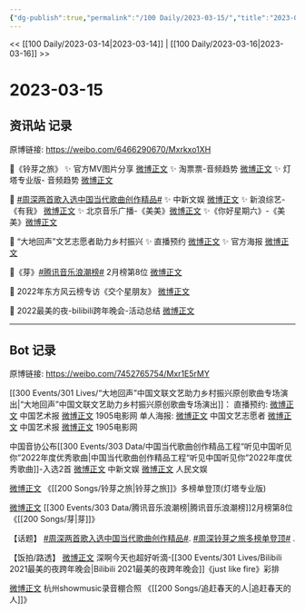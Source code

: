 ```yaml
---
{"dg-publish":true,"permalink":"/100 Daily/2023-03-15/","title":"2023-03-15","created":"2023-03-16T16:05:33.859+08:00","updated":"2023-03-16T17:46:53.134+08:00"}
---
```



<< [[100 Daily/2023-03-14\|2023-03-14]] | [[100 Daily/2023-03-16\|2023-03-16]] >>

# 2023-03-15

## 资讯站 记录

原博链接: https://weibo.com/6466290670/Mxrkxo1XH

🌟《铃芽之旅》
✨ 官方MV图片分享 [微博正文](https://weibo.com/6466290670/4879562507027169)
✨ 淘票票-音频趋势 [微博正文](https://weibo.com/6466290670/4879526019994604)
✨ 灯塔专业版- 音频趋势 [微博正文](https://weibo.com/6466290670/4879528969636167)

🌟 [#周深两首歌入选中国当代歌曲创作精品#](https://s.weibo.com/weibo?q=%23%E5%91%A8%E6%B7%B1%E4%B8%A4%E9%A6%96%E6%AD%8C%E5%85%A5%E9%80%89%E4%B8%AD%E5%9B%BD%E5%BD%93%E4%BB%A3%E6%AD%8C%E6%9B%B2%E5%88%9B%E4%BD%9C%E7%B2%BE%E5%93%81%23)
✨ 中新文娱 [微博正文](https://weibo.com/6466290670/4879510967158388)
✨ 新浪综艺-《有我》 [微博正文](https://weibo.com/6466290670/4879578693108193)
✨ 北京音乐广播-《美美》[微博正文](https://weibo.com/6466290670/4879597336790429)
✨《你好星期六》-《美美》[微博正文](https://weibo.com/6466290670/4879603551966246)

🌟 “大地回声”文艺志愿者助力乡村振兴
✨ 直播预约 [微博正文](https://weibo.com/6466290670/4879579217397645)
✨ 官方海报 [微博正文](https://weibo.com/6466290670/4879581117678201)

🌟《芽》[#腾讯音乐浪潮榜#](https://s.weibo.com/weibo?q=%23%E8%85%BE%E8%AE%AF%E9%9F%B3%E4%B9%90%E6%B5%AA%E6%BD%AE%E6%A6%9C%23) 2月榜第8位
[微博正文](https://weibo.com/6466290670/4879619913678909)

🌟 2022年东方风云榜专访《交个星朋友》
[微博正文](https://weibo.com/6466290670/4879674301747331)

🌟 2022最美的夜-bilibili跨年晚会-活动总结
[微博正文](https://weibo.com/6466290670/4879639300544124)

---
## Bot 记录

原博链接: https://weibo.com/7452765754/Mxr1E5rMY

[[300 Events/301 Lives/“大地回声”中国文联文艺助力乡村振兴原创歌曲专场演出\|“大地回声”中国文联文艺助力乡村振兴原创歌曲专场演出]]：
直播预约:
[微博正文](https://weibo.com/1943724947/4879576768188783) 中国艺术报
[微博正文](https://weibo.com/1635270132/4879614843295825) 1905电影网
单人海报:
[微博正文](https://weibo.com/3211895913/4879580307654217) 中国文艺志愿者
[微博正文](https://weibo.com/1943724947/4879584577195210) 中国艺术报
[微博正文](https://weibo.com/1635270132/4879608702306557) 1905电影网

中国音协公布[[300 Events/303 Data/中国当代歌曲创作精品工程“听见中国听见你”2022年度优秀歌曲\|中国当代歌曲创作精品工程“听见中国听见你”2022年度优秀歌曲]]-入选2首
[微博正文](https://weibo.com/7728745629/4879502771227205) 中新文娱
[微博正文](https://weibo.com/7362512027/4879552662735444) 人民文娱

[微博正文](https://weibo.com/6858267513/4879522417871821) 《[[200 Songs/铃芽之旅\|铃芽之旅]]》多榜单登顶(灯塔专业版)

[微博正文](https://weibo.com/7530784115/4879616206970138) [[300 Events/303 Data/腾讯音乐浪潮榜\|腾讯音乐浪潮榜]]2月榜第8位《[[200 Songs/芽\|芽]]》

【话题】
[#周深两首歌入选中国当代歌曲创作精品#](https://s.weibo.com/weibo?q=%23%E5%91%A8%E6%B7%B1%E4%B8%A4%E9%A6%96%E6%AD%8C%E5%85%A5%E9%80%89%E4%B8%AD%E5%9B%BD%E5%BD%93%E4%BB%A3%E6%AD%8C%E6%9B%B2%E5%88%9B%E4%BD%9C%E7%B2%BE%E5%93%81%23).
[#周深铃芽之旅多榜单登顶#](https://s.weibo.com/weibo?q=%23%E5%91%A8%E6%B7%B1%E9%93%83%E8%8A%BD%E4%B9%8B%E6%97%85%E5%A4%9A%E6%A6%9C%E5%8D%95%E7%99%BB%E9%A1%B6%23) .

【饭拍/路透】
[微博正文](https://weibo.com/3123996041/4879678953753721) 深啊今天也超好听滴-[[300 Events/301 Lives/Bilibili 2021最美的夜跨年晚会\|Bilibili 2021最美的夜跨年晚会]]《just like fire》彩排

[微博正文](https://weibo.com/7495641082/4879629640275979) 杭州showmusic录音棚合照 《[[200 Songs/追赶春天的人\|追赶春天的人]]》
